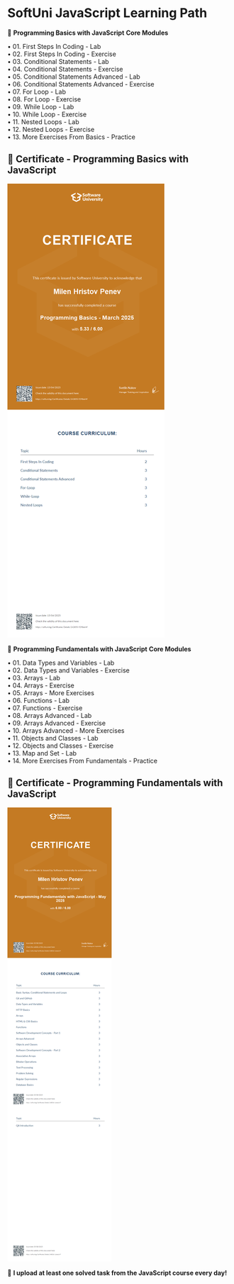 # SoftUni JavaScript Learning Path
📂 **Programming Basics with JavaScript**
**Core Modules**

• 01. First Steps In Coding - Lab  
• 02. First Steps In Coding - Exercise  
• 03. Conditional Statements - Lab  
• 04. Conditional Statements - Exercise  
• 05. Conditional Statements Advanced - Lab  
• 06. Conditional Statements Advanced - Exercise  
• 07. For Loop - Lab  
• 08. For Loop - Exercise  
• 09. While Loop - Lab  
• 10. While Loop - Exercise  
• 11. Nested Loops - Lab  
• 12. Nested Loops - Exercise  
• 13. More Exercises From Basics - Practice  

## 📜 Certificate - Programming Basics with JavaScript

![My JS Basics Certificate](https://github.com/penevmtv/SoftUni/blob/main/js-certificates/Programming%20Basics%20-%20March%202025%20-%20Certificate.jpeg)

📂 **Programming Fundamentals with JavaScript**
**Core Modules**

• 01. Data Types and Variables - Lab  
• 02. Data Types and Variables - Exercise  
• 03. Arrays - Lab  
• 04. Arrays - Exercise  
• 05. Arrays - More Exercises  
• 06. Functions - Lab  
• 07. Functions - Exercise  
• 08. Arrays Advanced - Lab  
• 09. Arrays Advanced - Exercise  
• 10. Arrays Advanced - More Exercises  
• 11. Objects and Classes - Lab  
• 12. Objects and Classes - Exercise  
• 13. Map and Set - Lab  
• 14. More Exercises From Fundamentals - Practice  

## 📜 Certificate - Programming Fundamentals with JavaScript

![My JS Fundamentals Certificate](https://github.com/penevmtv/SoftUni/blob/main/js-certificates/Programming%20Fundamentals%20with%20JavaScript%20-%20May%202025%20-%20Certificate.jpeg)

🚀 **I upload at least one solved task from the JavaScript course every day!**

